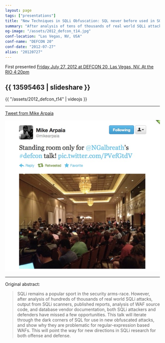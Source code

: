```yaml
---
layout: page
tags: ["presentations"]
title: "New Techniques in SQLi Obfuscation: SQL never before used in SQLi"
summary: "After analysis of tens of thousands of real world SQLi attacks, both WAFs and attacks have missed a number of finer points of SQL.  This presentation was first given at DEFCON 20 in Las Vegas, NV"
og-image: "/assets/2012_defcon_t14.jpg"
conf-location: "Las Vegas, NV, USA"
conf-name: "DEFCON 20"
conf-date: "2012-07-27"
alias: "20120727"
---
```


First presented [Friday July 27, 2012 at DEFCON 20, Las Vegas,
NV.  At the RIO 4:20pm](http://defcon.org/html/defcon-20/dc-20-speakers.html#Galbreath)


{{ 13595463 | slideshare }}
---

{{ "/assets/2012_defcon_t14" | videojs }}

---
[Tweet from Mike Arpaia](https://twitter.com/mikearpaia/statuses/228995918475718656)

![Mike Arpaia Tweet](/assets/defcon20-tweet.jpg "Title is optional")

---

Original abstract:

> SQLi remains a popular sport in the security arms-race. However, after
> analysis of hundreds of thousands of real world SQLi attacks, output
> from SQLi scanners, published reports, analysis of WAF source code,
> and database vendor documentation, both SQLi attackers and defenders
> have missed a few opportunities. This talk will iterate through the
> dark corners of SQL for use in new obfuscated attacks, and show why
> they are problematic for regular-expression based WAFs. This will
> point the way for new directions in SQLi research for both offense and
> defense.



